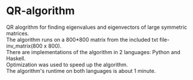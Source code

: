 # QR-algorithm
QR alogrithm for finding eigenvalues and eigenvectors of large symmetric matrices.<br/>
The algorithm runs on a 800*800 matrix from the included txt file-inv_matrix(800 x 800).<br/>
There are implementations of the algorithm in 2 languages: Python and Haskell.<br/>
Optimization was used to speed up the algorithm.<br/>
The algorithm's runtime on both languages is about 1 minute.<br/>

